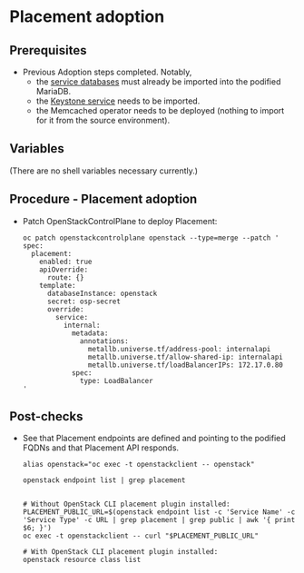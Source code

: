 # Placement adoption

## Prerequisites

* Previous Adoption steps completed. Notably,
  * the [service databases](mariadb_copy.md)
    must already be imported into the podified MariaDB.
  * the [Keystone service](keystone_adoption.md) needs to be imported.
  * the Memcached operator needs to be deployed (nothing to import for it from
    the source environment).

## Variables

(There are no shell variables necessary currently.)

## Procedure - Placement adoption

* Patch OpenStackControlPlane to deploy Placement:

  ```
  oc patch openstackcontrolplane openstack --type=merge --patch '
  spec:
    placement:
      enabled: true
      apiOverride:
        route: {}
      template:
        databaseInstance: openstack
        secret: osp-secret
        override:
          service:
            internal:
              metadata:
                annotations:
                  metallb.universe.tf/address-pool: internalapi
                  metallb.universe.tf/allow-shared-ip: internalapi
                  metallb.universe.tf/loadBalancerIPs: 172.17.0.80
              spec:
                type: LoadBalancer
  '
  ```

## Post-checks

* See that Placement endpoints are defined and pointing to the
  podified FQDNs and that Placement API responds.

  ```
  alias openstack="oc exec -t openstackclient -- openstack"

  openstack endpoint list | grep placement


  # Without OpenStack CLI placement plugin installed:
  PLACEMENT_PUBLIC_URL=$(openstack endpoint list -c 'Service Name' -c 'Service Type' -c URL | grep placement | grep public | awk '{ print $6; }')
  oc exec -t openstackclient -- curl "$PLACEMENT_PUBLIC_URL"

  # With OpenStack CLI placement plugin installed:
  openstack resource class list
  ```
